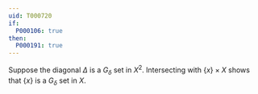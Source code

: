 ```yaml
---
uid: T000720
if:
  P000106: true
then:
  P000191: true
---
```


Suppose the diagonal $\Delta$ is a $G_\delta$ set in $X^2$.
Intersecting with $\{x\}\times X$ shows that $\{x\}$ is a $G_\delta$ set in $X$.
